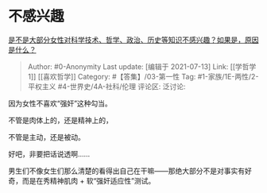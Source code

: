 # 不感兴趣
[是不是大部分女性对科学技术、哲学、政治、历史等知识不感兴趣？如果是，原因是什么？](https://www.zhihu.com/question/297815179/answer/1197160290)

> Author: #0-Anonymity
> Last update: [编辑于 2021-07-13]
> Link: [[学哲学 1]] [[喜欢哲学]]
> Category: #【答集】/03-第一性
> Tag: #1-家族/1E-两性/2-平权主义 #4-世界史/4A-社科/伦理
> 评论区:
> 泛讨论:

因为女性不喜欢“强奸”这种勾当。

不管是肉体上的，还是精神上的，

不管是主动，还是被动。

好吧，非要把话说透啊……

男生们不像女生们那么清楚的看得出自己在干嘛——那绝大部分不是对事实有好奇，而是在秀精神肌肉 + 软“强奸适应性”测试。
